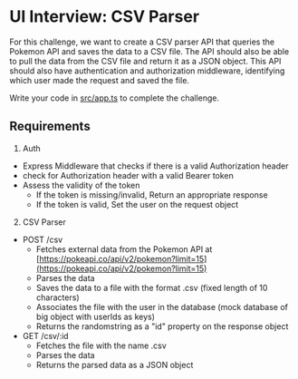 # UI Interview: CSV Parser

For this challenge, we want to create a CSV parser API that queries the Pokemon API and saves the data to a CSV file. The API should also be able to pull the data from the CSV file and return it as a JSON object. This API should also have authentication and authorization middleware, identifying which user made the request and saved the file.

Write your code in [src/app.ts](./src/app.ts) to complete the challenge.


## Requirements
1. Auth
  - Express Middleware that checks if there is a valid Authorization header
  - check for Authorization header with a valid Bearer token
  - Assess the validity of the token
    - If the token is missing/invalid, Return an appropriate response
    - If the token is valid, Set the user on the request object
2. CSV Parser
  - POST /csv
    - Fetches external data from the Pokemon API at [https://pokeapi.co/api/v2/pokemon?limit=15](https://pokeapi.co/api/v2/pokemon?limit=15)
    - Parses the data 
    - Saves the data to a file with the format <randomstring>.csv (fixed length of 10 characters)
    - Associates the file with the user in the database (mock database of big object with userIds as keys)
    - Returns the randomstring as a "id" property on the response object
  - GET /csv/:id
    - Fetches the file with the name <id>.csv
    - Parses the data
    - Returns the parsed data as a JSON object